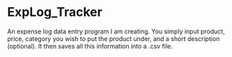 # ExpLog_Tracker
An expense log data entry program I am creating. You simply input product, price, 
category you wish to put the product under, and a short description (optional). It 
then saves all this information into a .csv file.
